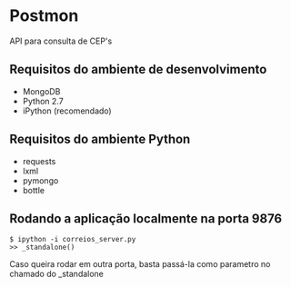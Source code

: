 Postmon
==========
API para consulta de CEP's


Requisitos do ambiente de desenvolvimento
---------------------------------------------
* MongoDB
* Python 2.7
* iPython (recomendado)

Requisitos do ambiente Python
-----------------------
* requests
* lxml
* pymongo
* bottle

Rodando a aplicação localmente na porta 9876
--------------------------------

	$ ipython -i correios_server.py
	>> _standalone()

Caso queira rodar em outra porta, basta passá-la como parametro no chamado do _standalone
